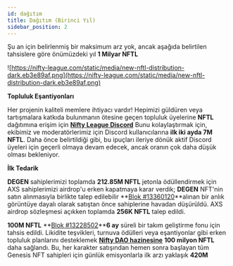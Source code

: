 ```yaml
---
id: dağıtım
title: Dağıtım (Birinci Yıl)
sidebar_position: 2
---
```


Şu an için belirlenmiş bir maksimum arz yok, ancak aşağıda belirtilen tahsislere göre önümüzdeki yıl **1 Milyar NFTL**

![https://nifty-league.com/static/media/new-nftl-distribution-dark.eb3e89af.png](https://nifty-league.com/static/media/new-nftl-distribution-dark.eb3e89af.png)

**Topluluk Eşantiyonları**

Her projenin kaliteli memlere ihtiyacı vardır! Hepimizi güldüren veya tartışmalara katkıda bulunmanın ötesine geçen topluluk üyelerine **NFTL** dağıtımına erişim için **[Nifty League Discord](https://discord.gg/niftyleague)** Bunu kolaylaştırmak için, ekibimiz ve moderatörlerimiz için Discord kullanıcılarına **ilk iki ayda **7M NFTL****. Daha önce belirtildiği gibi, bu ipuçları ileriye dönük aktif Discord üyeleri için geçerli olmaya devam edecek, ancak oranın çok daha düşük olması bekleniyor.

**İlk Tedarik**

**DEGEN** sahiplerimizi toplamda **212.85M NFTL** jetonla ödüllendirmek için AXS sahiplerimizi airdrop'u erken kapatmaya karar verdik; **DEGEN** NFT'nin satın alınmasıyla birlikte talep edilebilir **[Blok #13360120](https://etherscan.io/block/13360120)**alınan bir anlık görüntüye dayalı olarak satıştan önce sahiplerine havadan düşürüldü. AXS airdrop sözleşmesi açıkken toplamda **256K NFTL** talep edildi.

**100M NFTL** **[Blok #13228502](https://etherscan.io/tx/0x3649b00464903b78608f8de9308aec339ecd7446f1dc2de26a9913d2d5468ecf)****6 ay** süreli bir takım geliştirme fonu için tahsis edildi. Likidite teşvikleri, turnuva ödülleri veya eşantiyonlar gibi erken topluluk planlarını desteklemek **[Nifty DAO hazinesine](https://etherscan.io/address/0xd06ae6fb7eade890f3e295d69a6679380c9456c1)** **100 milyon NFTL** daha sağlandı. Bu, her karakter satışından hemen sonra başlayan tüm Genesis NFT sahipleri için günlük emisyonlarla ilk arzı yaklaşık **420M**
